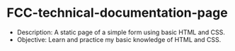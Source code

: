 # FCC-technical-documentation-page
- Description: A static page of a simple form using basic HTML and CSS.
- Objective: Learn and practice my basic knowledge of HTML and CSS.

